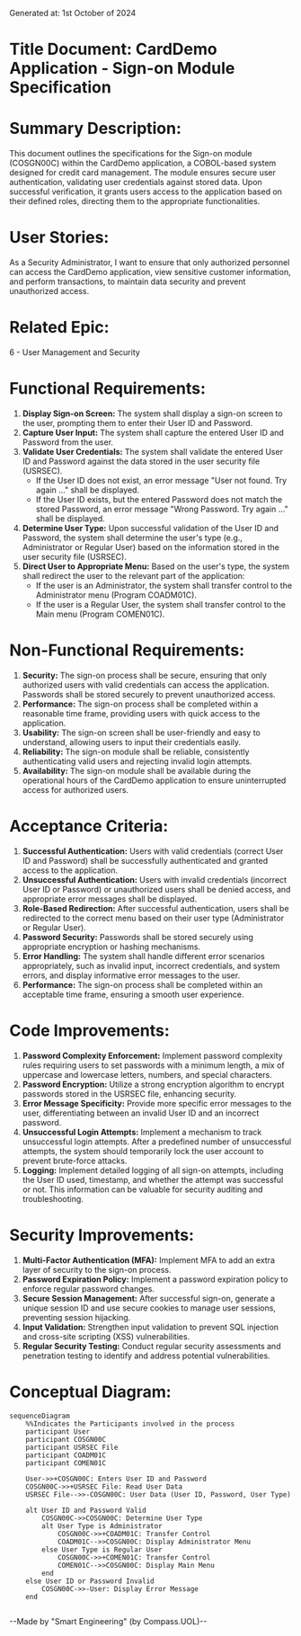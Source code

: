 Generated at: 1st October of 2024

# **Title Document:** CardDemo Application - Sign-on Module Specification

# **Summary Description:**
This document outlines the specifications for the Sign-on module (COSGN00C) within the CardDemo application, a COBOL-based system designed for credit card management. The module ensures secure user authentication, validating user credentials against stored data. Upon successful verification, it grants users access to the application based on their defined roles, directing them to the appropriate functionalities.

# **User Stories:**
As a Security Administrator, I want to ensure that only authorized personnel can access the CardDemo application, view sensitive customer information, and perform transactions, to maintain data security and prevent unauthorized access. 

# **Related Epic:**
6 - User Management and Security

# **Functional Requirements:**
1. **Display Sign-on Screen:** The system shall display a sign-on screen to the user, prompting them to enter their User ID and Password. 
2. **Capture User Input:** The system shall capture the entered User ID and Password from the user.
3. **Validate User Credentials:** The system shall validate the entered User ID and Password against the data stored in the user security file (USRSEC). 
    * If the User ID does not exist, an error message "User not found. Try again ..." shall be displayed. 
    * If the User ID exists, but the entered Password does not match the stored Password, an error message "Wrong Password. Try again ..." shall be displayed.
4. **Determine User Type:** Upon successful validation of the User ID and Password, the system shall determine the user's type (e.g., Administrator or Regular User) based on the information stored in the user security file (USRSEC). 
5. **Direct User to Appropriate Menu:** Based on the user's type, the system shall redirect the user to the relevant part of the application: 
    * If the user is an Administrator, the system shall transfer control to the Administrator menu (Program COADM01C).
    * If the user is a Regular User, the system shall transfer control to the Main menu (Program COMEN01C).

# **Non-Functional Requirements:**
1. **Security:** The sign-on process shall be secure, ensuring that only authorized users with valid credentials can access the application. Passwords shall be stored securely to prevent unauthorized access.
2. **Performance:** The sign-on process shall be completed within a reasonable time frame, providing users with quick access to the application.
3. **Usability:** The sign-on screen shall be user-friendly and easy to understand, allowing users to input their credentials easily.
4. **Reliability:** The sign-on module shall be reliable, consistently authenticating valid users and rejecting invalid login attempts. 
5. **Availability:** The sign-on module shall be available during the operational hours of the CardDemo application to ensure uninterrupted access for authorized users.

# **Acceptance Criteria:**
1. **Successful Authentication:** Users with valid credentials (correct User ID and Password) shall be successfully authenticated and granted access to the application.
2. **Unsuccessful Authentication:** Users with invalid credentials (incorrect User ID or Password) or unauthorized users shall be denied access, and appropriate error messages shall be displayed.
3. **Role-Based Redirection:** After successful authentication, users shall be redirected to the correct menu based on their user type (Administrator or Regular User).
4. **Password Security:** Passwords shall be stored securely using appropriate encryption or hashing mechanisms.
5. **Error Handling:** The system shall handle different error scenarios appropriately, such as invalid input, incorrect credentials, and system errors, and display informative error messages to the user.
6. **Performance:** The sign-on process shall be completed within an acceptable time frame, ensuring a smooth user experience.

# **Code Improvements:**
1. **Password Complexity Enforcement:** Implement password complexity rules requiring users to set passwords with a minimum length, a mix of uppercase and lowercase letters, numbers, and special characters.
2. **Password Encryption:** Utilize a strong encryption algorithm to encrypt passwords stored in the USRSEC file, enhancing security.
3. **Error Message Specificity:** Provide more specific error messages to the user, differentiating between an invalid User ID and an incorrect password. 
4. **Unsuccessful Login Attempts:** Implement a mechanism to track unsuccessful login attempts. After a predefined number of unsuccessful attempts, the system should temporarily lock the user account to prevent brute-force attacks.
5. **Logging:** Implement detailed logging of all sign-on attempts, including the User ID used, timestamp, and whether the attempt was successful or not. This information can be valuable for security auditing and troubleshooting.

# **Security Improvements:**
1. **Multi-Factor Authentication (MFA):** Implement MFA to add an extra layer of security to the sign-on process.
2. **Password Expiration Policy:** Implement a password expiration policy to enforce regular password changes.
3. **Secure Session Management:** After successful sign-on, generate a unique session ID and use secure cookies to manage user sessions, preventing session hijacking.
4. **Input Validation:** Strengthen input validation to prevent SQL injection and cross-site scripting (XSS) vulnerabilities.
5. **Regular Security Testing:** Conduct regular security assessments and penetration testing to identify and address potential vulnerabilities.

# **Conceptual Diagram:**

```mermaid
sequenceDiagram
    %%Indicates the Participants involved in the process
    participant User
    participant COSGN00C
    participant USRSEC File
    participant COADM01C
    participant COMEN01C

    User->>+COSGN00C: Enters User ID and Password
    COSGN00C->>+USRSEC File: Read User Data
    USRSEC File-->>-COSGN00C: User Data (User ID, Password, User Type)
    
    alt User ID and Password Valid
        COSGN00C->>COSGN00C: Determine User Type
        alt User Type is Administrator
            COSGN00C->>+COADM01C: Transfer Control
            COADM01C-->>COSGN00C: Display Administrator Menu
        else User Type is Regular User
            COSGN00C->>+COMEN01C: Transfer Control
            COMEN01C-->>COSGN00C: Display Main Menu
        end
    else User ID or Password Invalid
        COSGN00C->>-User: Display Error Message 
    end
    
```

--Made by "Smart Engineering" (by Compass.UOL)--